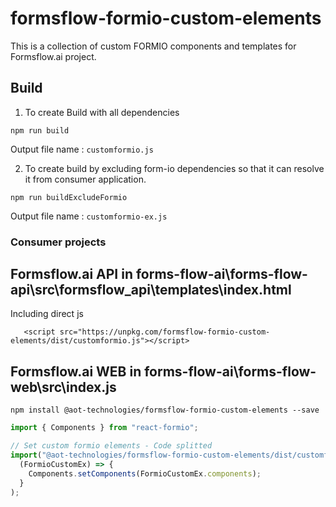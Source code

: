 # formsflow-formio-custom-elements

This is a collection of custom FORMIO components and templates for Formsflow.ai project.

## Build

1) To create Build with all dependencies

```
npm run build
```
Output file name : `customformio.js`

2) To create build by excluding form-io dependencies so that it can resolve it from consumer application.

```
npm run buildExcludeFormio
```
Output file name : `customformio-ex.js`
### Consumer projects

## Formsflow.ai API in forms-flow-ai\forms-flow-api\src\formsflow_api\templates\index.html

Including direct js
```
   <script src="https://unpkg.com/formsflow-formio-custom-elements/dist/customformio.js"></script>
```

## Formsflow.ai WEB in forms-flow-ai\forms-flow-web\src\index.js
```
npm install @aot-technologies/formsflow-formio-custom-elements --save
```

```Javascript
import { Components } from "react-formio";

// Set custom formio elements - Code splitted
import("@aot-technologies/formsflow-formio-custom-elements/dist/customformio-ex").then(
  (FormioCustomEx) => {
    Components.setComponents(FormioCustomEx.components);
  }
);
```